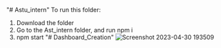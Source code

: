 "# Astu_intern" 
To run this folder:
1) Download the folder
2) Go to the Ast_intern folder, and run npm i
3) npm start
"# Dashboard_Creation" 
![Screenshot 2023-04-30 193509](https://github.com/Mansiverma88/Dashboard_Creation/assets/98829045/2148f683-6520-4559-9142-affb4eb621a0)
